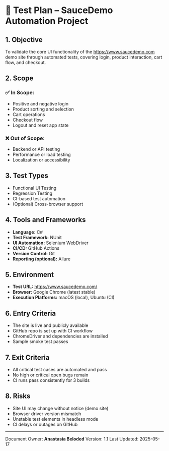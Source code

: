 ﻿# 🧪 Test Plan – SauceDemo Automation Project

## 1. Objective
To validate the core UI functionality of the https://www.saucedemo.com demo site through automated tests, covering login, product interaction, cart flow, and checkout.

## 2. Scope
### ✅ In Scope:
- Positive and negative login
- Product sorting and selection
- Cart operations
- Checkout flow
- Logout and reset app state

### ❌ Out of Scope:
- Backend or API testing
- Performance or load testing
- Localization or accessibility

## 3. Test Types
- Functional UI Testing
- Regression Testing
- CI-based test automation
- (Optional) Cross-browser support

## 4. Tools and Frameworks
- **Language:** C#
- **Test Framework:** NUnit
- **UI Automation:** Selenium WebDriver
- **CI/CD:** GitHub Actions
- **Version Control:** Git
- **Reporting (optional):** Allure

## 5. Environment
- **Test URL:** https://www.saucedemo.com/
- **Browser:** Google Chrome (latest stable)
- **Execution Platforms:** macOS (local), Ubuntu (CI)

## 6. Entry Criteria
- The site is live and publicly available
- GitHub repo is set up with CI workflow
- ChromeDriver and dependencies are installed
- Sample smoke test passes

## 7. Exit Criteria
- All critical test cases are automated and pass
- No high or critical open bugs remain
- CI runs pass consistently for 3 builds

## 8. Risks
- Site UI may change without notice (demo site)
- Browser driver version mismatch
- Unstable test elements in headless mode
- CI delays or outages on GitHub

---
Document Owner: **Anastasia Beloded**
Version: 1.1
Last Updated: 2025-05-17
